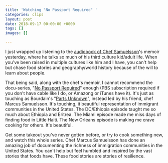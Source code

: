 ```yaml
---
title: 'Watching "No Passport Required" '
categories: clips
layout: post
date: 2018-09-17 00:00:00 +0000
tags: []
images: []

---
```


I just wrapped up listening to the [audiobook of Chef Samuelsson](https://www.amazon.com/Yes-Chef-Memoir-Marcus-Samuelsson/dp/0385342616)'s memoir yesterday, where he talks so much of his third culture kid/adult life. When you've been raised in multiple cultures like him and I have, you can't help but chase food stories and geography/world history because of the will to learn about people.

That being said, along with the chef's memoir, I cannot recommend the docu-series, "[No Passport Required](https://www.eater.com/2018/7/11/17540010/no-passport-required)" enough (PBS subscription required if you don't have cable like I do, or Amazong or iTunes have it). It's just as touching as Bourdain's "[Parts Unknown](https://explorepartsunknown.com/)", instead led by his friend, chef Marcus Samuelsson. It's touching, it beautiful representation of immigrant communities in the United States. The DC/Ethiopia episode taught me so much about Ethiopia and Eritrea. The Miami episode made me miss days of finding food in Little Haiti. The New Orleans episode is making me crave cooking for others. It's beautiful.

Get some takeout you've never gotten before, or try to cook something new, and watch this whole series. Chef Marcus Samuelsson has done an amazing job of documenting the richness of immigration communities in the United States. You can't help but feel humbled and inspired by the vast stories that foods have. These food stories are stories of resilience.